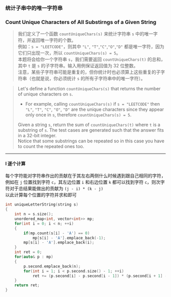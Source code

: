 ### 统计子串中的唯一字符串
### Count Unique Characters of All Substirngs of a Given String 

> 我们定义了一个函数 `countUniqueChars(s)` 来统计字符串 `s` 中的唯一字符，并返回唯一字符的个数。  
> 例如：`s = "LEETCODE"`，则其中 `"L"`, `"T"`,`"C"`,`"O"`,`"D"` 都是唯一字符，因为它们只出现一次，所以 `countUniqueChars(s) = 5`。  
> 本题将会给你一个字符串 `s`，我们需要返回 `countUniqueChars(t)` 的总和，其中 `t` 是 `s` 的子字符串。输入用例保证返回值为 32 位整数。  
> 注意，某些子字符串可能是重复的，但你统计时也必须算上这些重复的子字符串（也就是说，你必须统计 `s` 的所有子字符串中的唯一字符）。  

> Let's define a function `countUniqueChars(s)` that returns the number of unique characters on `s`.  
> - For example, calling `countUniqueChars(s)` if `s = "LEETCODE"` then `"L"`, `"T"`, `"C"`, `"O"`, `"D"` are the unique characters since they appear only once in `s`, therefore `countUniqueChars(s) = 5`.  
> 
> Given a string `s`, return the sum of `countUniqueChars(t)` where `t` is a substring of `s`. The test cases are generated such that the answer fits in a 32-bit integer.  
> Notice that some substrings can be repeated so in this case you have to count the repeated ones too.  

----------

#### I 逐个计算

每个字符能对字符串作出的贡献在于其左右两侧什么时候遇到跟自己相同的字符，  
例如在 `j` 位置找到字符 `c`，其左边位置 `i` 和右边位置 `k` 都可以找到字符 `c`，则次字符对于总结果能做出的贡献为 `(j - i) * (k - j)`  
以此计算每个位置的字符并求和即可  

```cpp
int uniqueLetterString(string s) 
{
    int n = s.size();
    unordered_map<int, vector<int>> mp;
    for(int i = 0; i < n; ++i)
    {
        if(mp.count(s[i] - 'A') == 0)
            mp[s[i] - 'A'].emplace_back(-1);
        mp[s[i] - 'A'].emplace_back(i);
    }
    int ret = 0;
    for(auto& p : mp)
    {
        p.second.emplace_back(n);
        for(int i = 1; i < p.second.size() - 1; ++i)
            ret += (p.second[i] - p.second[i - 1]) * (p.second[i + 1] - p.second[i]);
    }
    return ret;
}
```
